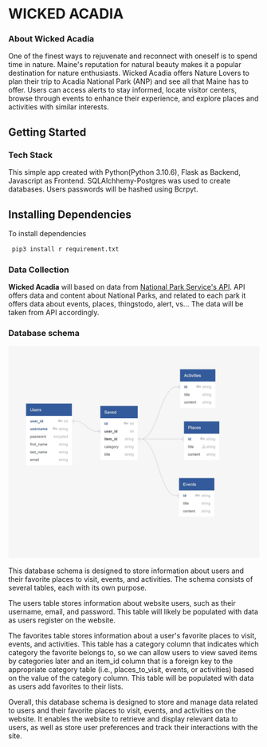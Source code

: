 # WICKED ACADIA

### About Wicked Acadia

One of the finest ways to rejuvenate and reconnect with oneself is to spend time in nature. Maine's reputation for natural beauty makes it a popular destination for nature enthusiasts. Wicked Acadia offers Nature Lovers to plan their trip to Acadia National Park (ANP) and see all that Maine has to offer.  Users can access alerts to stay informed, locate visitor centers, browse through events to enhance their experience, and explore places and activities with similar interests. 

## Getting Started

### Tech Stack 

This simple app created with Python(Python 3.10.6), Flask as Backend, Javascript as Frontend. SQLAlchhemy-Postgres was used to create databases. Users passwords will be hashed using Bcrpyt. 

## Installing Dependencies

To install dependencies
```sh
 pip3 install r requirement.txt
```

### Data Collection

**Wicked Acadia** will based on data from [National Park Service's API](https://www.nps.gov/subjects/developer/api-documentation.htm). API offers data and content about National Parks, and related to each park it offers data about events, places, thingstodo, alert, vs... The data will be taken from API accordingly. 

### Database schema 

![Database Schema](/images/capstone1-schema.jpg)

This database schema is designed to store information about users and their favorite places to visit, events, and activities. The schema consists of several tables, each with its own purpose.

The users table stores information about website users, such as their username, email, and password. This table will likely be populated with data as users register on the website.

The favorites table stores information about a user's favorite places to visit, events, and activities. This table has a category column that indicates which category the favorite belongs to,  so we can allow users to view saved items by categories later and an item_id column that is a foreign key to the appropriate category table (i.e., places_to_visit, events, or activities) based on the value of the category column. This table will be populated with data as users add favorites to their lists.

Overall, this database schema is designed to store and manage data related to users and their favorite places to visit, events, and activities on the website. It enables the website to retrieve and display relevant data to users, as well as store user preferences and track their interactions with the site.